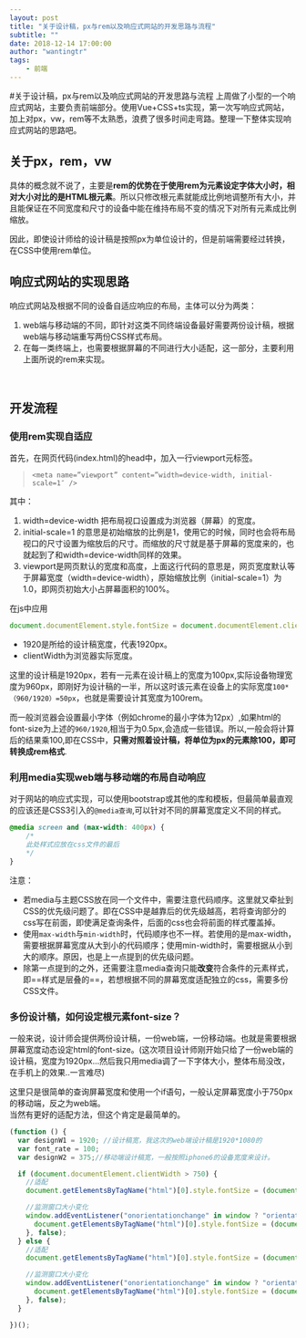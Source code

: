 ```yaml
---
layout: post
title: "关于设计稿，px与rem以及响应式网站的开发思路与流程"
subtitle: ""
date: 2018-12-14 17:00:00
author: "wantingtr"
tags:
    - 前端
---
```


#关于设计稿，px与rem以及响应式网站的开发思路与流程
上周做了小型的一个响应式网站，主要负责前端部分。使用Vue+CSS+ts实现，第一次写响应式网站，加上对px，vw，rem等不太熟悉，浪费了很多时间走弯路。整理一下整体实现响应式网站的思路吧。

## 关于px，rem，vw
具体的概念就不说了，主要是**rem的优势在于使用rem为元素设定字体大小时，相对大小对比的是HTML根元素**。所以只修改根元素就能成比例地调整所有大小，并且能保证在不同宽度和尺寸的设备中能在维持布局不变的情况下对所有元素成比例缩放。  

因此，即使设计师给的设计稿是按照px为单位设计的，但是前端需要经过转换，在CSS中使用rem单位。



## 响应式网站的实现思路
响应式网站及根据不同的设备自适应响应的布局，主体可以分为两类：
1. web端与移动端的不同，即针对这类不同终端设备最好需要两份设计稿，根据web端与移动端重写两份CSS样式布局。
2. 在每一类终端上，也需要根据屏幕的不同进行大小适配，这一部分，主要利用上面所说的rem来实现。

&nbsp;

## 开发流程

### 使用rem实现自适应

首先，在网页代码(index.html)的head中，加入一行viewport元标签。
> `<meta name=”viewport” content=”width=device-width, initial-scale=1″ />`

其中：
1. width=device-width 把布局视口设置成为浏览器（屏幕）的宽度。
2. initial-scale=1 的意思是初始缩放的比例是1，使用它的时候，同时也会将布局视口的尺寸设置为缩放后的尺寸。而缩放的尺寸就是基于屏幕的宽度来的，也就起到了和width=device-width同样的效果。
3. viewport是网页默认的宽度和高度，上面这行代码的意思是，网页宽度默认等于屏幕宽度（width=device-width），原始缩放比例（initial-scale=1）为1.0，即网页初始大小占屏幕面积的100%。

在js中应用
```js
document.documentElement.style.fontSize = document.documentElement.clientWidth / 1920*100 + 'px';
```

- 1920是所给的设计稿宽度，代表1920px。
- clientWidth为浏览器实际宽度。

这里的设计稿是1920px，若有一元素在设计稿上的宽度为100px,实际设备物理宽度为960px，即刚好为设计稿的一半，所以这时该元素在设备上的实际宽度`100*（960/1920）=50px`，也就是需要设计其宽度为100rem。  

而一般浏览器会设置最小字体（例如chrome的最小字体为12px）,如果html的font-size为上述的`960/1920`,相当于为0.5px,会造成一些错误。所以,一般会将计算后的结果乘100,即在CSS中，**只需对照着设计稿，将单位为px的元素除100，即可转换成rem格式**.

### 利用media实现web端与移动端的布局自动响应

对于网站的响应式实现，可以使用bootstrap或其他的库和模板，但最简单最直观的应该还是CSS3引入的`@media查询`,可以针对不同的屏幕宽度定义不同的样式。


```css
@media screen and (max-width: 400px) {
    /*
    此处样式应放在css文件的最后
    */
}
```
注意：
- 若media与主题CSS放在同一个文件中，需要注意代码顺序。这里就又牵扯到CSS的优先级问题了。即在CSS中是越靠后的优先级越高，若将查询部分的css写在前面，即使满足查询条件，后面的css也会将前面的样式覆盖掉。
- 使用`max-width`与`min-width`时，代码顺序也不一样。若使用的是max-width，需要根据屏幕宽度从大到小的代码顺序；使用min-width时，需要根据从小到大的顺序。原因，也是上一点提到的优先级问题。
- 除第一点提到的之外，还需要注意media查询只能**改变**符合条件的元素样式，即==样式是层叠的==，若想根据不同的屏幕宽度适配独立的css，需要多份CSS文件。

### 多份设计稿，如何设定根元素font-size？

一般来说，设计师会提供两份设计稿，一份web端，一份移动端。也就是需要根据屏幕宽度动态设定html的font-size。(这次项目设计师刚开始只给了一份web端的设计稿，宽度为1920px...然后我只用media调了一下字体大小，整体布局没改，在手机上的效果..一言难尽)

这里只是很简单的查询屏幕宽度和使用一个if语句，一般认定屏幕宽度小于750px的移动端，反之为web端。  
当然有更好的适配方法，但这个肯定是最简单的。

```js
(function () {
  var designW1 = 1920; //设计稿宽，我这次的web端设计稿是1920*1080的
  var font_rate = 100; 
  var designW2 = 375;//移动端设计稿宽，一般按照iphone6的设备宽度来设计。

  if (document.documentElement.clientWidth > 750) {
    //适配
    document.getElementsByTagName("html")[0].style.fontSize = (document.documentElement.clientWidth) / designW1 * font_rate + "px";

    //监测窗口大小变化
    window.addEventListener("onorientationchange" in window ? "orientationchange" : "resize", function () {
      document.getElementsByTagName("html")[0].style.fontSize = (document.documentElement.clientWidth) / designW1 * font_rate + "px";
    }, false);
  } else {
    //适配
    document.getElementsByTagName("html")[0].style.fontSize = (document.documentElement.clientWidth) / designW2 * font_rate + "px";

    //监测窗口大小变化
    window.addEventListener("onorientationchange" in window ? "orientationchange" : "resize", function () {
      document.getElementsByTagName("html")[0].style.fontSize = (document.documentElement.clientWidth) / designW2 * font_rate + "px";
    }, false);
  }

})();
```
